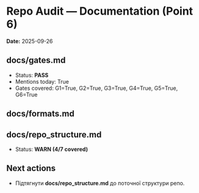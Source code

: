 # Repo Audit — Documentation (Point 6)

**Date:** 2025-09-26

## docs/gates.md
- Status: **PASS**
- Mentions today: True
- Gates covered:  G1=True, G2=True, G3=True, G4=True, G5=True, G6=True

## docs/formats.md

## docs/repo_structure.md
- Status: **WARN (4/7 covered)**

## Next actions
- Підтягнути **docs/repo_structure.md** до поточної структури репо.
